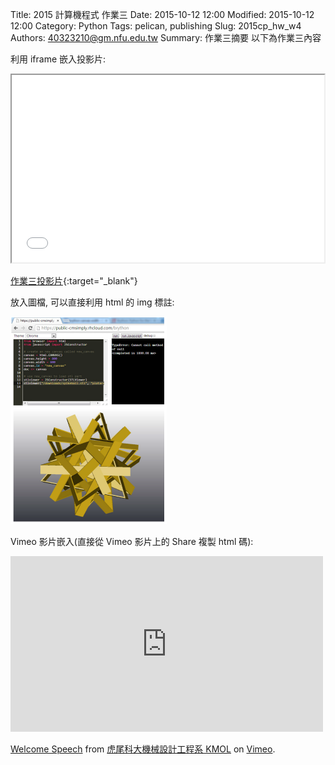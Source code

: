 Title: 2015 計算機程式 作業三
Date: 2015-10-12 12:00
Modified: 2015-10-12 12:00
Category: Python
Tags: pelican, publishing
Slug: 2015cp_hw_w4
Authors: 40323210@gm.nfu.edu.tw
Summary: 作業三摘要
以下為作業三內容

利用 iframe 嵌入投影片:

<iframe src="simplest4.html" width="500" height="300"></iframe>

[作業三投影片](simplest4.html){:target="_blank"}


放入圖檔, 可以直接利用 html 的 img 標註:

<img src="images/3d_parts_viewer.png" width="250" alt="3D 零件檢視"></img>

Vimeo 影片嵌入(直接從 Vimeo 影片上的 Share 複製 html 碼):

<iframe src="https://player.vimeo.com/video/137724068" width="500" height="281" frameborder="0" webkitallowfullscreen mozallowfullscreen allowfullscreen></iframe> <p><a href="https://vimeo.com/137724068">Welcome Speech</a> from <a href="https://vimeo.com/user24079973">虎尾科大機械設計工程系 KMOL</a> on <a href="https://vimeo.com">Vimeo</a>.</p>

